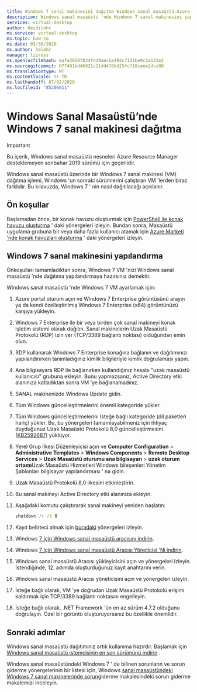 ```yaml
---
title: Windows 7 sanal makinesini dağıtma Windows sanal masaüstü-Azure
description: Windows sanal masaüstü 'nde Windows 7 sanal makinesini yapılandırma ve dağıtma.
services: virtual-desktop
author: Heidilohr
ms.service: virtual-desktop
ms.topic: how-to
ms.date: 03/30/2020
ms.author: helohr
manager: lizross
ms.openlocfilehash: eafe2050f834fdd9aecba492c7121be9c1e121e2
ms.sourcegitcommit: 877491bd46921c11dd478bd25fc718ceee2dcc08
ms.translationtype: MT
ms.contentlocale: tr-TR
ms.lasthandoff: 07/02/2020
ms.locfileid: "85206011"
---
```

# <a name="deploy-a-windows-7-virtual-machine-on-windows-virtual-desktop"></a>Windows Sanal Masaüstü’nde Windows 7 sanal makinesi dağıtma

>[!IMPORTANT]
>Bu içerik, Windows sanal masaüstü nesneleri Azure Resource Manager desteklemeyen sonbahar 2019 sürümü için geçerlidir.

Windows sanal masaüstü üzerinde bir Windows 7 sanal makinesi (VM) dağıtma işlemi, Windows 'un sonraki sürümlerini çalıştıran VM 'lerden biraz farklıdır. Bu kılavuzda, Windows 7 ' nin nasıl dağıtılacağı açıklanır.

## <a name="prerequisites"></a>Ön koşullar

Başlamadan önce, bir konak havuzu oluşturmak için [PowerShell ile konak havuzu oluşturma](create-host-pools-powershell-2019.md) ' daki yönergeleri izleyin. Bundan sonra, Masaüstü uygulama grubuna bir veya daha fazla kullanıcı atamak için [Azure Marketi 'nde konak havuzları oluşturma](create-host-pools-azure-marketplace-2019.md#optional-assign-additional-users-to-the-desktop-application-group) ' daki yönergeleri izleyin.

## <a name="configure-a-windows-7-virtual-machine"></a>Windows 7 sanal makinesini yapılandırma

Önkoşulları tamamladıktan sonra, Windows 7 VM 'nizi Windows sanal masaüstü 'nde dağıtıma yapılandırmaya hazırsınız demektir.

Windows sanal masaüstü 'nde Windows 7 VM ayarlamak için:

1. Azure portal oturum açın ve Windows 7 Enterprise görüntüsünü arayın ya da kendi özelleştirilmiş Windows 7 Enterprise (x64) görüntünüzü karşıya yükleyin.
2. Windows 7 Enterprise ile bir veya birden çok sanal makineyi konak işletim sistemi olarak dağıtın. Sanal makinelerin Uzak Masaüstü Protokolü (RDP) izin ver (TCP/3389 bağlantı noktası) olduğundan emin olun.
3. RDP kullanarak Windows 7 Enterprise konağına bağlanın ve dağıtımınızı yapılandırırken tanımladığınız kimlik bilgileriyle kimlik doğrulaması yapın.
4. Ana bilgisayara RDP ile bağlanırken kullandığınız hesabı "uzak masaüstü kullanıcısı" grubuna ekleyin. Bunu yapmazsanız, Active Directory etki alanınıza katladıktan sonra VM 'ye bağlanamadınız.
5. SANAL makinenizde Windows Update gidin.
6. Tüm Windows güncelleştirmelerini önemli kategoride yükler.
7. Tüm Windows güncelleştirmelerini Isteğe bağlı kategoride (dil paketleri hariç) yükler. Bu, bu yönergeleri tamamlayabilmeniz için ihtiyaç duyduğunuz Uzak Masaüstü Protokolü 8,0 güncelleştirmesini ([KB2592687](https://www.microsoft.com/download/details.aspx?id=35387)) yüklüyor.
8. Yerel Grup İlkesi Düzenleyicisi açın ve **Computer Configuration**  >  **Administrative Templates**  >  **Windows Components**  >  **Remote Desktop Services**  >  **Uzak Masaüstü oturumu ana bilgisayarı**  >  **uzak oturum ortamı**Uzak Masaüstü Hizmetleri Windows bileşenleri Yönetim Şablonları bilgisayar yapılandırması ' na gidin.
9. Uzak Masaüstü Protokolü 8,0 ilkesini etkinleştirin.
10. Bu sanal makineyi Active Directory etki alanınıza ekleyin.
11. Aşağıdaki komutu çalıştırarak sanal makineyi yeniden başlatın:

     ```cmd
     shutdown /r /t 0
     ```

12. Kayıt belirteci almak için [buradaki](/powershell/module/windowsvirtualdesktop/export-rdsregistrationinfo/) yönergeleri izleyin.
13. Windows [7 Için Windows sanal masaüstü aracısını indirin](https://query.prod.cms.rt.microsoft.com/cms/api/am/binary/RE3JZCm).
14. Windows [7 Için Windows sanal masaüstü Aracısı Yöneticisi 'Ni indirin](https://query.prod.cms.rt.microsoft.com/cms/api/am/binary/RE3K2e3).
15. Windows sanal masaüstü Aracısı yükleyicisini açın ve yönergeleri izleyin. İstendiğinde, 12. adımda oluşturduğunuz kayıt anahtarını verin.
16. Windows sanal masaüstü Aracısı yöneticisini açın ve yönergeleri izleyin.
17. İsteğe bağlı olarak, VM 'ye doğrudan Uzak Masaüstü Protokolü erişimi kaldırmak için TCP/3389 bağlantı noktasını engelleyin.
18. İsteğe bağlı olarak, .NET Framework 'ün en az sürüm 4.7.2 olduğunu doğrulayın. Özel bir görüntü oluşturuyorsanız bu özellikle önemlidir.

## <a name="next-steps"></a>Sonraki adımlar

Windows sanal masaüstü dağıtımınız artık kullanıma hazırdır. Başlamak için [Windows sanal masaüstü istemcisinin en son sürümünü indirin](https://aka.ms/wvd/clients/windows) .

Windows sanal masaüstündeki Windows 7 ' de bilinen sorunların ve sorun giderme yönergelerinin bir listesi için, Windows [sanal masaüstündeki Windows 7 sanal makinelerinde sorun](troubleshoot-windows-7-vm.md)giderme makalesindeki sorun giderme makalemizi inceleyin.
